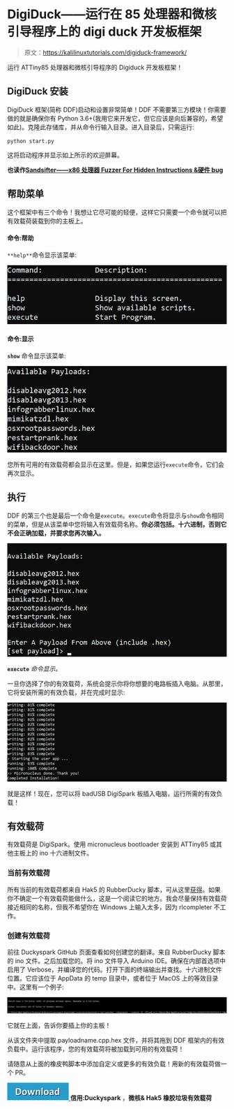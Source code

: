 # DigiDuck——运行在 85 处理器和微核引导程序上的 digi duck 开发板框架

> 原文：<https://kalilinuxtutorials.com/digiduck-framework/>

运行 ATTiny85 处理器和微核引导程序的 Digiduck 开发板框架！

## **DigiDuck 安装**

DigiDuck 框架(简称 DDF)启动和设置非常简单！DDF 不需要第三方模块！你需要做的就是确保你有 Python 3.6+(我用它来开发它，但它应该是向后兼容的，希望如此)。克隆此存储库，并从命令行输入目录。进入目录后，只需运行:

```
python start.py
```

这将启动程序并显示如上所示的欢迎屏幕。

**也读作[Sandsifter——x86 处理器 Fuzzer For Hidden Instructions &硬件 bug](https://kalilinuxtutorials.com/sandsifter-x86-processor/)**

## **帮助菜单**

这个框架中有三个命令！我想让它尽可能的轻便，这样它只需要一个命令就可以把有效载荷装载到你的主板上。

#### **命令:帮助**

`**help**`命令显示该菜单:

![](img/051bbb9d5e2f4eed2f48d22889fea5fe.png)

#### **命令:显示**

**`show`** 命令显示该菜单:

![](img/bb1df86fbc9d5f2e2f815ca2dbbf4398.png)

您所有可用的有效载荷都会显示在这里。但是，如果您运行`execute`命令，它们会再次显示。

## **执行**

DDF 的第三个也是最后一个命令是`execute`。`execute`命令将显示与`show`命令相同的菜单，但是从该菜单中您将输入有效载荷名称。**你必须包括。十六进制，否则它不会正确加载，并要求您再次输入。**

![](img/adf8cd5cb0fdfae4d206ecaa81626888.png)

**`execute`** *命令显示。*

一旦你选择了你的有效载荷，系统会提示你将你想要的电路板插入电脑。从那里，它将安装所需的有效负载，并在完成时显示:

![](img/5357ab189e4af3566ee0a2ce0f54b1ca.png)

就是这样！现在，您可以将 badUSB DigiSpark 板插入电脑，运行所需的有效负载！

## **有效载荷**

有效载荷是 DigiSpark。使用 micronucleus bootloader 安装到 ATTiny85 或其他主板上的 ino 十六进制文件。

### **当前有效载荷**

所有当前的有效载荷都来自 Hak5 的 RubberDucky 脚本，可从这里[获得](https://github.com/hak5darren/USB-Rubber-Ducky/wiki/Payloads)。如果你不确定一个有效载荷能做什么，这是一个阅读它的地方。我会尽量保持有效载荷接近相同的名称，但我不希望你在 Windows 上输入太多，因为 rlcompleter 不工作。

### **创建有效载荷**

前往 Duckyspark GitHub 页面查看如何创建您的翻译。来自 RubberDucky 脚本的 ino 文件。之后加载您的。将 ino 文件导入 Arduino IDE。确保在内部首选项中启用了 Verbose，并编译您的代码。打开下面的终端输出并查找。十六进制文件位置。它应该位于 AppData 的 temp 目录中，或者位于 MacOS 上的等效目录中。这里有一个例子:

![](img/c61f59d502a0fc5f072db467f711e3bd.png)

它就在上面，告诉你要插上你的主板！

从该文件夹中提取 payloadname.cpp.hex 文件，并将其拖到 DDF 框架内的有效负载中。运行该程序，您的有效载荷将被加载到可用的有效载荷！

请随意从上面的橡皮鸭脚本中添加自定义或更多的有效负载！用新的有效载荷做一个 PR。

[![](img/d861a9096555aeb1980fc054015933d7.png) ](https://github.com/M4cs/DigiDuck-Framework) **信用:Duckyspark** ，**微核& Hak5 橡胶垃圾有效载荷**